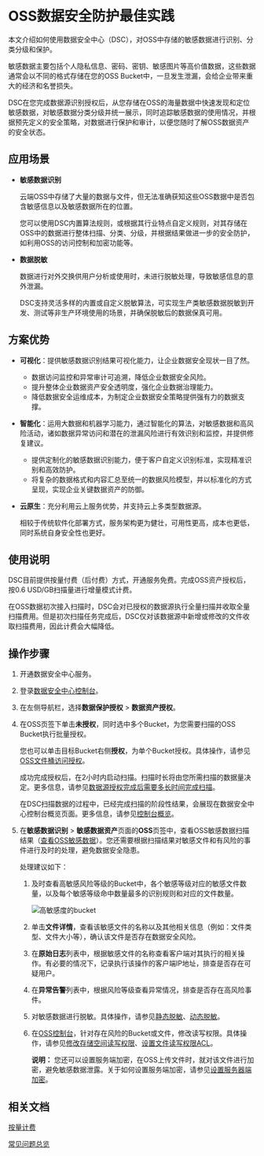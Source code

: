 # OSS数据安全防护最佳实践

本文介绍如何使用数据安全中心（DSC），对OSS中存储的敏感数据进行识别、分类分级和保护。

敏感数据主要包括个人隐私信息、密码、密钥、敏感图片等高价值数据，这些数据通常会以不同的格式存储在您的OSS Bucket中，一旦发生泄漏，会给企业带来重大的经济和名誉损失。

DSC在您完成数据源识别授权后，从您存储在OSS的海量数据中快速发现和定位敏感数据，对敏感数据分类分级并统一展示，同时追踪敏感数据的使用情况，并根据预先定义的安全策略，对数据进行保护和审计，以便您随时了解OSS数据资产的安全状态。

## 应用场景

-   **敏感数据识别**

    云端OSS中存储了大量的数据与文件，但无法准确获知这些OSS数据中是否包含敏感信息以及敏感数据所在的位置。

    您可以使用DSC内置算法规则，或根据其行业特点自定义规则，对其存储在OSS中的数据进行整体扫描、分类、分级，并根据结果做进一步的安全防护，如利用OSS的访问控制和加密功能等。

-   **数据脱敏**

    数据进行对外交换供用户分析或使用时，未进行脱敏处理，导致敏感信息的意外泄漏。

    DSC支持灵活多样的内置或自定义脱敏算法，可实现生产类敏感数据脱敏到开发、测试等非生产环境使用的场景，并确保脱敏后的数据保真可用。


## 方案优势

-   **可视化**：提供敏感数据识别结果可视化能力，让企业数据安全现状一目了然。
    -   数据访问监控和异常审计可追溯，降低企业数据安全风险。
    -   提升整体企业数据资产安全透明度，强化企业数据治理能力。
    -   降低数据安全运维成本，为制定企业数据安全策略提供强有力的数据支撑。
-   **智能化**：运用大数据和机器学习能力，通过智能化的算法，对敏感数据和高风险活动，诸如数据异常访问和潜在的泄漏风险进行有效识别和监控，并提供修复建议。
    -   提供定制化的敏感数据识别能力，便于客户自定义识别标准，实现精准识别和高效防护。
    -   将复杂的数据格式和内容汇总至统一的数据风险模型，并以标准化的方式呈现，实现企业关键数据资产的防御。
-   **云原生**：充分利用云上服务优势，并支持云上多类型数据源。

    相较于传统软件化部署方式，服务架构更为健壮，可用性更高，成本也更低，同时系统自身安全性也更好。


## 使用说明

DSC目前提供按量付费（后付费）方式，开通服务免费。完成OSS资产授权后，按0.6 USD/GB扫描量进行增量模式计费。

在OSS数据初次接入扫描时，DSC会对已授权的数据源执行全量扫描并收取全量扫描费用。但是初次扫描任务完成后，DSC仅对该数据源中新增或修改的文件收取扫描费用，因此计费会大幅降低。

## 操作步骤

1.  开通数据安全中心服务。

2.  登录[数据安全中心控制台](https://yundun.console.aliyun.com/?p=sddp#/overview)。

3.  在左侧导航栏，选择**数据保护授权** \> **数据资产授权**。

4.  在OSS页签下单击**未授权**，同时选中多个Bucket，为您需要扫描的OSS Bucket执行批量授权。

    您也可以单击目标Bucket右侧**授权**，为单个Bucket授权。具体操作，请参见[OSS文件桶访问授权](/intl.zh-CN/用户指南/数据资产授权.md)。

    成功完成授权后，在2小时内启动扫描。扫描时长将由您所需扫描的数据量决定。更多信息，请参见[数据源授权完成后需要多长时间完成扫描](/intl.zh-CN/常见问题/数据扫描和识别.md)。

    在DSC扫描数据的过程中，已经完成扫描的阶段性结果，会展现在数据安全中心控制台概览页面。更多信息，请参见[控制台概览](/intl.zh-CN/用户指南/控制台概览.md)。

5.  在**敏感数据识别** \> **敏感数据资产**页面的**OSS**页签中，查看OSS敏感数据扫描结果（[查看OSS敏感数据](/intl.zh-CN/用户指南/敏感数据发现/查看敏感数据资产.md)）。您还需要根据扫描结果对敏感文件和有风险的事件进行及时的处理，避免数据安全隐患。

    处理建议如下：

    1.  及时查看高敏感风险等级的Bucket中，各个敏感等级对应的敏感文件数量，以及每个敏感等级命中数量最多的识别规则和对应的文件数量。

        ![高敏感度的bucket](https://static-aliyun-doc.oss-accelerate.aliyuncs.com/assets/img/zh-CN/7449075061/p183760.png)

    2.  单击**文件详情**，查看该敏感文件的名称以及其他相关信息（例如：文件类型、文件大小等），确认该文件是否存在数据安全风险。
    3.  在**原始日志**列表中，根据敏感文件的名称查看客户端对其执行的相关操作。有必要的情况下，记录执行该操作的客户端IP地址，排查是否存在可疑用户。
    4.  在**异常告警**列表中，根据风险等级查看异常情况，排查是否存在高风险事件。
    5.  对敏感数据进行脱敏。具体操作，请参见[静态脱敏](/intl.zh-CN/用户指南/数据脱敏/静态脱敏.md)、[动态脱敏](/intl.zh-CN/用户指南/数据脱敏/动态脱敏.md)。
    6.  在[OSS控制台](https://oss.console.aliyun.com/overview)，针对存在风险的Bucket或文件，修改读写权限。具体操作，请参见[修改存储空间读写权限](/intl.zh-CN/控制台用户指南/存储空间管理/权限管理/修改存储空间读写权限.md)、[设置文件读写权限ACL](/intl.zh-CN/控制台用户指南/上传、下载和管理文件/设置文件读写权限ACL.md)。

        **说明：** 您还可以设置服务端加密，在OSS上传文件时，就对该文件进行加密，避免敏感数据泄露。关于如何设置服务端加密，请参见[设置服务器端加密](/intl.zh-CN/控制台用户指南/存储空间管理/基础设置/设置服务器端加密.md)。


## 相关文档

[按量计费](/intl.zh-CN/产品定价/按量计费.md)

[常见问题总览](/intl.zh-CN/常见问题/常见问题总览.md)

